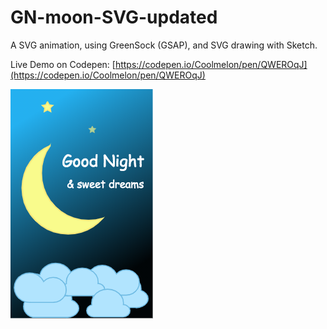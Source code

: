 # GN-moon-SVG-updated

A SVG animation, using GreenSock (GSAP), and SVG drawing with Sketch.

Live Demo on Codepen: [https://codepen.io/Coolmelon/pen/QWEROqJ](https://codepen.io/Coolmelon/pen/QWEROqJ)

![Picture](gn-moon-svg-img.png)
